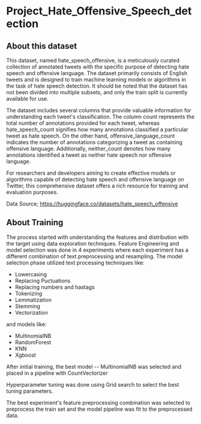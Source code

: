 # Project_Hate_Offensive_Speech_detection

## About this dataset
This dataset, named hate_speech_offensive, is a meticulously curated collection of annotated tweets with the specific purpose of detecting hate speech and offensive language. The dataset primarily consists of English tweets and is designed to train machine learning models or algorithms in the task of hate speech detection. It should be noted that the dataset has not been divided into multiple subsets, and only the train split is currently available for use.

The dataset includes several columns that provide valuable information for understanding each tweet's classification. The column count represents the total number of annotations provided for each tweet, whereas hate_speech_count signifies how many annotations classified a particular tweet as hate speech. On the other hand, offensive_language_count indicates the number of annotations categorizing a tweet as containing offensive language. Additionally, neither_count denotes how many annotations identified a tweet as neither hate speech nor offensive language.

For researchers and developers aiming to create effective models or algorithms capable of detecting hate speech and offensive language on Twitter, this comprehensive dataset offers a rich resource for training and evaluation purposes.

Data Source; https://huggingface.co/datasets/hate_speech_offensive

## About Training

The process started with understanding the features and distribution with the target using data exploration techniques.
Feature Engineering and model selection was done in 4 experiments where each experiment has a different combination of text preprocessing and resampling.
The model selection phase utilized text processing techniques like: 
 - Lowercasing
 - Replacing Puctuations
 - Replacing numbers and hastags
 - Tokenizing
 - Lemmatization
 - Stemming
 - Vectorization

and models like:
 - MultinomialNB
 - RandomForest
 - KNN
 - Xgboost

After initial training, the best model -- MultinomialNB was selected and placed in a pipeline with CountVectorizer

Hyperparameter tuning was done using Grid search to select the best tuning parameters.

The best experiment's feature preprocessing combination was selected to preprocess the train set and the model pipeline was fit to the preprocessed data.

